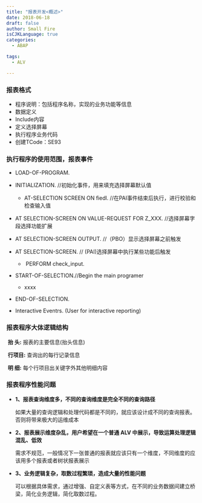 ```yaml
---
title: "报表开发<概述>"
date: 2018-06-18
draft: false
author: Small Fire
isCJKLanguage: true
categories: 
  - ABAP

tags: 
  - ALV

---
```




### 报表格式

- 程序说明：包括程序名称，实现的业务功能等信息
- 数据定义
- Include内容
- 定义选择屏幕
- 执行程序业务代码
- 创建TCode：SE93

### 执行程序的使用范围，报表事件

- LOAD-OF-PROGRAM.

- INITIALIZATION. //初始化事件，用来填充选择屏幕默认值

  - AT-SELECTION SCREEN ON fiedl.  //在PAI事件结束后执行，进行校验和检查输入值
- AT SELECTION-SCREEN ON VALUE-REQUEST FOR Z_XXX. //选择屏幕字段选择功能扩展
  
- AT SELECTION-SCREEN OUTPUT.   //（PBO）显示选择屏幕之前触发
- AT SELECTION-SCREEN.   // (PAI)选择屏幕中执行某些功能后触发

  - ​	PERFORM check_input.

- START-OF-SELECTION.//Begin the main programer

  - xxxx

- END-OF-SELECTION. 

- Interactive Eventrs. (User for interactive reporting)

### 报表程序大体逻辑结构
​	**抬  头:** 报表的主要信息(抬头信息)

​	**行项目:** 查询出的每行记录信息

​	**明  细:** 每个行项目出关键字外其他明细内容

### 报表程序性能问题

- **1、报表查询维度多，不同的查询维度是完全不同的查询路径**

  ​	如果大量的查询逻辑和处理代码都是不同的，就应该设计成不同的查询报表。否则将带来极大的运维成本

- **2、报表展示维度杂乱，用户希望在一个普通 ALV 中展示，导致运算处理逻辑混乱、低效**

  ​	需求不规范，一般情况下一张普通的报表就应该只有一个维度，不同维度的应该用多个报表或者树状报表展示

- **3、业务逻辑复杂，取数过程繁琐，造成大量的性能问题**

  ​	可以根据具体需求，通过增强、自定义表等方式，在不同的业务数据间建立桥梁，简化业务逻辑，简化取数过程。











